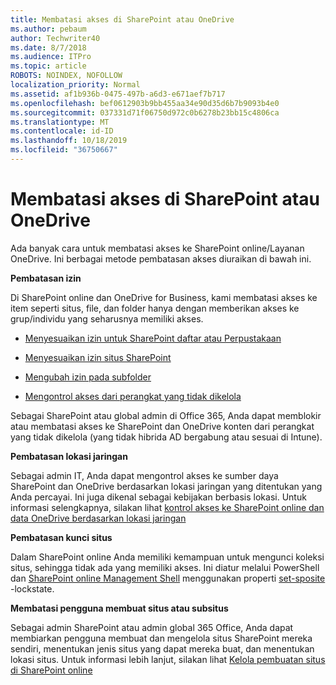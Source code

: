 ```yaml
---
title: Membatasi akses di SharePoint atau OneDrive
ms.author: pebaum
author: Techwriter40
ms.date: 8/7/2018
ms.audience: ITPro
ms.topic: article
ROBOTS: NOINDEX, NOFOLLOW
localization_priority: Normal
ms.assetid: af1b936b-0475-497b-a6d3-e671aef7b717
ms.openlocfilehash: bef0612903b9bb455aa34e90d35d6b7b9093b4e0
ms.sourcegitcommit: 037331d71f06750d972c0b6278b23bb15c4806ca
ms.translationtype: MT
ms.contentlocale: id-ID
ms.lasthandoff: 10/18/2019
ms.locfileid: "36750667"
---
```

# <a name="restrict-access-in-sharepoint-or-onedrive"></a>Membatasi akses di SharePoint atau OneDrive

Ada banyak cara untuk membatasi akses ke SharePoint online/Layanan OneDrive. Ini berbagai metode pembatasan akses diuraikan di bawah ini. 

**Pembatasan izin**

Di SharePoint online dan OneDrive for Business, kami membatasi akses ke item seperti situs, file, dan folder hanya dengan memberikan akses ke grup/individu yang seharusnya memiliki akses.

- [Menyesuaikan izin untuk SharePoint daftar atau Perpustakaan](https://support.office.com/article/Customize-permissions-for-a-SharePoint-list-or-library-02d770f3-59eb-4910-a608-5f84cc297782)

- [Menyesuaikan izin situs SharePoint](https://docs.microsoft.com/sharepoint/customize-sharepoint-site-permissions)

- [Mengubah izin pada subfolder](https://support.office.com/article/Change-the-permissions-on-a-subfolder-5427BD7C-F20A-4F75-8CF2-5359DD45A1A6)

- [Mengontrol akses dari perangkat yang tidak dikelola](https://docs.microsoft.com/sharepoint/control-access-from-unmanaged-devices)

Sebagai SharePoint atau global admin di Office 365, Anda dapat memblokir atau membatasi akses ke SharePoint dan OneDrive konten dari perangkat yang tidak dikelola (yang tidak hibrida AD bergabung atau sesuai di Intune).

**Pembatasan lokasi jaringan**

Sebagai admin IT, Anda dapat mengontrol akses ke sumber daya SharePoint dan OneDrive berdasarkan lokasi jaringan yang ditentukan yang Anda percayai. Ini juga dikenal sebagai kebijakan berbasis lokasi. Untuk informasi selengkapnya, silakan lihat [kontrol akses ke SharePoint online dan data OneDrive berdasarkan lokasi jaringan](https://docs.microsoft.com/sharepoint/control-access-based-on-network-location)

**Pembatasan kunci situs** 

Dalam SharePoint online Anda memiliki kemampuan untuk mengunci koleksi situs, sehingga tidak ada yang memiliki akses. Ini diatur melalui PowerShell dan [SharePoint online Management Shell](https://docs.microsoft.com/powershell/sharepoint/sharepoint-online/connect-sharepoint-online?view=sharepoint-ps) menggunakan properti [set-sposite](https://docs.microsoft.com/powershell/module/sharepoint-online/set-sposite?view=sharepoint-ps) -lockstate.

**Membatasi pengguna membuat situs atau subsitus**

Sebagai admin SharePoint atau admin global 365 Office, Anda dapat membiarkan pengguna membuat dan mengelola situs SharePoint mereka sendiri, menentukan jenis situs yang dapat mereka buat, dan menentukan lokasi situs. Untuk informasi lebih lanjut, silakan lihat [Kelola pembuatan situs di SharePoint online](https://docs.microsoft.com/sharepoint/manage-site-creation)

